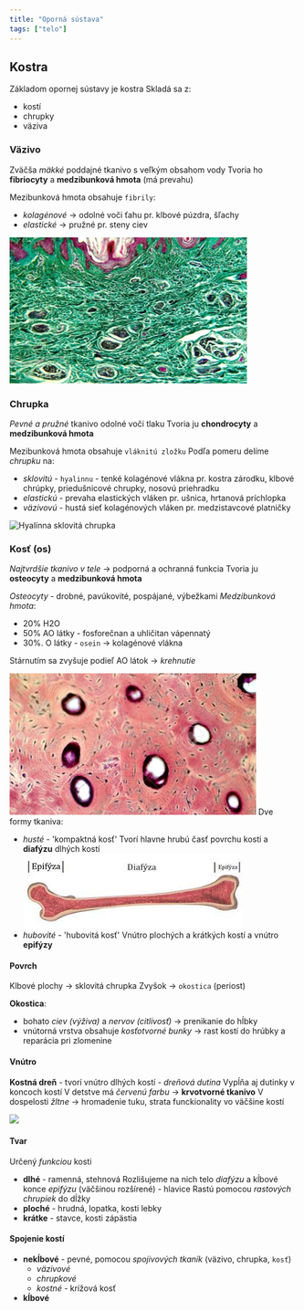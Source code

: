 ```yaml
---
title: "Oporná sústava"
tags: ["telo"]
---
```


## Kostra
Základom opornej sústavy je kostra
Skladá sa z:
- kostí
- chrupky
- väziva

### Väzivo
Zväčša *mäkké* poddajné tkanivo s veľkým obsahom vody
Tvoria ho **fibriocyty** a **medzibunková hmota** (má prevahu)

Mezibunková hmota obsahuje `fibrily`:
- *kolagénové* -> odolné voči ťahu
pr. klbové púzdra, šľachy
- *elastické* -> pružné
pr. steny ciev

![Kolagénové vlákna väzivo](attachments/kolagénové-vlákna-väzivo.png)

### Chrupka
*Pevné a pružné* tkanivo odolné voči tlaku
Tvoria ju **chondrocyty** a **medzibunková hmota**

Mezibunková hmota obsahuje `vláknitú zložku`
Podľa pomeru delíme *chrupku* na:
- *sklovitú* - `hyalinnu` - tenké kolagénové vlákna
pr. kostra zárodku, klbové chrúpky, priedušnicové chrupky, nosovú priehradku
- *elastickú* - prevaha elastických vláken
pr. ušnica, hrtanová príchlopka
- *väzivovú* - hustá sieť kolagénových vláken
pr. medzistavcové platničky

![Hyalínna sklovitá chrupka](attachments/hyalínna-chrupka.png)

### Kosť (os)
*Najtvrdšie tkanivo v tele* -> podporná a ochranná funkcia
Tvoria ju **osteocyty** a **medzibunková hmota**

*Osteocyty* - drobné, pavúkovité, pospájané, výbežkami
*Medzibunková hmota*:
- 20% H2O
- 50% AO látky - fosforečnan a uhličitan vápennatý
- 30%. O látky - `osein` -> kolagénové vlákna

Stárnutím sa zvyšuje podieľ AO látok -> *krehnutie*

![Kosť pod mikroskopom - čierne tyčinky = osteocyty](attachments/štuktúra-kosť-mikroskop.png)
Dve formy tkaniva:
- *husté* - 'kompaktná kosť'
Tvorí hlavne hrubú časť povrchu kosti a **diafýzu** dlhých kostí
![](attachments/časti-kosti.png)
- *hubovité* - 'hubovitá kosť' 
Vnútro plochých a krátkých kostí a vnútro **epifýzy**

#### Povrch
Klbové plochy -> sklovitá chrupka
Zvyšok -> `okostica` (periost)

**Okostica**:
- bohato *ciev (výživa)* a *nervov (citlivosť)* -> prenikanie do hĺbky
- vnútorná vrstva obsahuje *kosťotvorné bunky* -> rast kostí do hrúbky a reparácia pri zlomenine

#### Vnútro
**Kostná dreň** - tvorí vnútro dlhých kostí - *dreňová dutina*
Vypĺňa aj dutinky v koncoch kostí
V detstve má *červenú farbu* -> **krvotvorné tkanivo**
V dospelosti *žltne* -> hromadenie tuku, strata funckionality vo väčšine kostí

![](attachments/vnútro-kosti.png)

#### Tvar
Určený *funkciou* kosti

- **dlhé** - ramenná, stehnová
Rozlišujeme na nich telo *diafýzu* a kĺbové konce *epifýzu* (väčšinou rozšírené) - hlavice
Rastú pomocou *rastových chrupiek* do dĺžky
- **ploché** - hrudná, lopatka, kosti lebky
- **krátke** - stavce, kosti zápästia

#### Spojenie kostí

- **nekĺbové** - pevné, pomocou *spojivových tkaník* (väzivo, chrupka, `kosť`)
	- *väzivové*
	- *chrupkové*
	- *kostné* - krížová kosť
- **kĺbové**